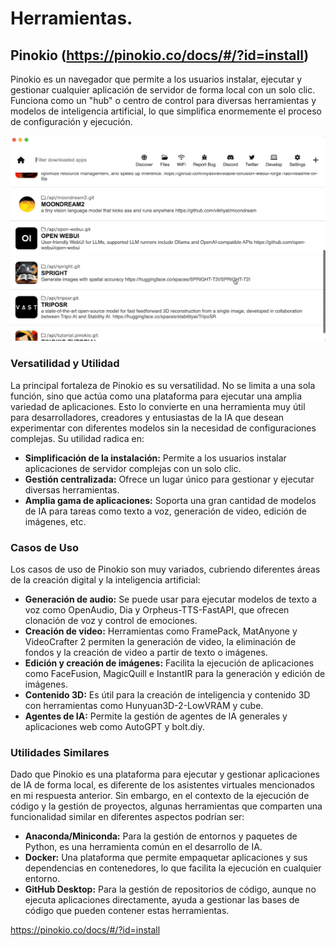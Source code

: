 # Herramientas.


## Pinokio (https://pinokio.co/docs/#/?id=install)
Pinokio es un navegador que permite a los usuarios instalar, ejecutar y gestionar cualquier aplicación de servidor de forma local con un solo clic. Funciona como un "hub" o centro de control para diversas herramientas y modelos de inteligencia artificial, lo que simplifica enormemente el proceso de configuración y ejecución.

![pinokio](images/pinokio.gif)

### Versatilidad y Utilidad
La principal fortaleza de Pinokio es su versatilidad. No se limita a una sola función, sino que actúa como una plataforma para ejecutar una amplia variedad de aplicaciones. Esto lo convierte en una herramienta muy útil para desarrolladores, creadores y entusiastas de la IA que desean experimentar con diferentes modelos sin la necesidad de configuraciones complejas. Su utilidad radica en:

* **Simplificación de la instalación:** Permite a los usuarios instalar aplicaciones de servidor complejas con un solo clic.
* **Gestión centralizada:** Ofrece un lugar único para gestionar y ejecutar diversas herramientas.
* **Amplia gama de aplicaciones:** Soporta una gran cantidad de modelos de IA para tareas como texto a voz, generación de video, edición de imágenes, etc.

### Casos de Uso
Los casos de uso de Pinokio son muy variados, cubriendo diferentes áreas de la creación digital y la inteligencia artificial:

* **Generación de audio:** Se puede usar para ejecutar modelos de texto a voz como OpenAudio, Dia y Orpheus-TTS-FastAPI, que ofrecen clonación de voz y control de emociones.
* **Creación de video:** Herramientas como FramePack, MatAnyone y VideoCrafter 2 permiten la generación de video, la eliminación de fondos y la creación de video a partir de texto o imágenes.
* **Edición y creación de imágenes:** Facilita la ejecución de aplicaciones como FaceFusion, MagicQuill e InstantIR para la generación y edición de imágenes.
* **Contenido 3D:** Es útil para la creación de inteligencia y contenido 3D con herramientas como Hunyuan3D-2-LowVRAM y cube.
* **Agentes de IA:** Permite la gestión de agentes de IA generales y aplicaciones web como AutoGPT y bolt.diy.

### Utilidades Similares
Dado que Pinokio es una plataforma para ejecutar y gestionar aplicaciones de IA de forma local, es diferente de los asistentes virtuales mencionados en mi respuesta anterior. Sin embargo, en el contexto de la ejecución de código y la gestión de proyectos, algunas herramientas que comparten una funcionalidad similar en diferentes aspectos podrían ser:

* **Anaconda/Miniconda:** Para la gestión de entornos y paquetes de Python, es una herramienta común en el desarrollo de IA.
* **Docker:** Una plataforma que permite empaquetar aplicaciones y sus dependencias en contenedores, lo que facilita la ejecución en cualquier entorno.
* **GitHub Desktop:** Para la gestión de repositorios de código, aunque no ejecuta aplicaciones directamente, ayuda a gestionar las bases de código que pueden contener estas herramientas.



https://pinokio.co/docs/#/?id=install
